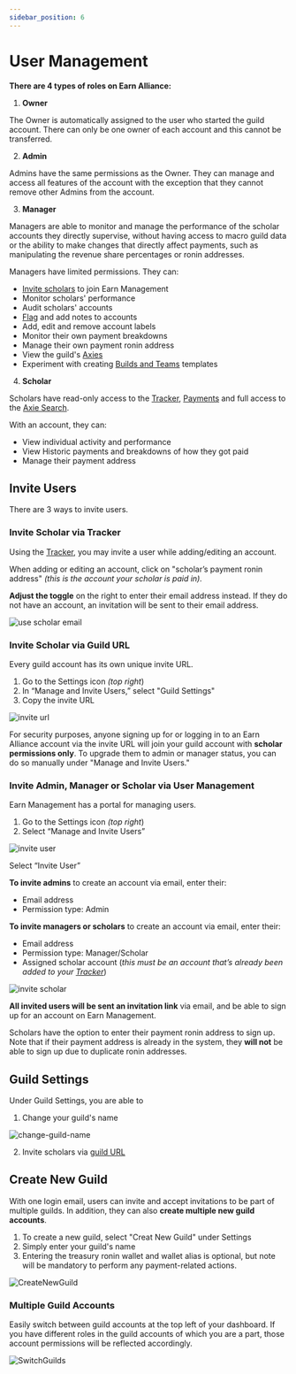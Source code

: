 ```yaml
---
sidebar_position: 6
---
```


# User Management

**There are 4 types of roles on Earn Alliance:**

1. **Owner** 

The Owner is automatically assigned to the user who started the guild account. There can only be one owner of each account and this cannot be transferred. 

2. **Admin**

Admins have the same permissions as the Owner. They can manage and access all features of the account with the exception that they cannot remove other Admins from the account. 

3. **Manager**

Managers are able to monitor and manage the performance of the scholar accounts they directly supervise, without having access to macro guild data or the ability to make changes that directly affect payments, such as manipulating the revenue share percentages or ronin addresses. 

Managers have limited permissions. They can:  
   * [Invite scholars](user-management.md#invite-users) to join Earn Management
   * Monitor scholars' performance
   * Audit scholars' accounts
   * [Flag](insights.md#flag-accounts) and add notes to accounts
   * Add, edit and remove account labels
   * Monitor their own payment breakdowns
   * Manage their own payment ronin address
   * View the guild's [Axies](axie-search.md)
   * Experiment with creating [Builds and Teams](builds-and-teams.md) templates

4. **Scholar** 

Scholars have read-only access to the [Tracker](tracker.md), [Payments](payments.md) and full access to the [Axie Search](axie-search.md). 

With an account, they can: 
   * View individual activity and performance 
   * View Historic payments and breakdowns of how they got paid
   * Manage their payment address

## Invite Users
There are 3 ways to invite users.

### Invite Scholar via Tracker

Using the [Tracker](tracker.md), you may invite a user while adding/editing an account.

When adding or editing an account, click on "scholar’s payment ronin address" _(this is the account your scholar is paid in)._

**Adjust the toggle** on the right to enter their email address instead. If they do not have an account, an invitation will be sent to their email address.

![use scholar email](01_Tracker_Use_Scholar_Email.gif)

### Invite Scholar via Guild URL

Every guild account has its own unique invite URL. 

1. Go to the Settings icon _(top right_)
2. In “Manage and Invite Users,” select "Guild Settings"
3. Copy the invite URL 

![invite url](06_InviteURL.gif)

For security purposes, anyone signing up for or logging in to an Earn Alliance account via the invite URL will join your guild account with **scholar permissions only**. To upgrade them to admin or manager status, you can do so manually under "Manage and Invite Users."



### Invite Admin, Manager or Scholar via User Management

Earn Management has a portal for managing users.

1. Go to the Settings icon _(top right_)
2. Select “Manage and Invite Users”

![invite user](06_InviteUser_Select_from_Settings.gif)

Select “Invite User”

**To invite admins** to create an account via email, enter their:

* Email address
* Permission type: Admin 

**To invite managers or scholars** to create an account via email, enter their:

* Email address
* Permission type: Manager/Scholar
* Assigned scholar account (_this must be an account that’s already been added to your [Tracker](tracker.md)_)
  
![invite scholar](06_InviteUser_Scholar.gif)

**All invited users will be sent an invitation link** via email, and be able to sign up for an account on Earn Management.

Scholars have the option to enter their payment ronin address to sign up. Note that if their payment address is already in the system, they **will not** be able to sign up due to duplicate ronin addresses.

## Guild Settings

Under Guild Settings, you are able to 

1. Change your guild's name

![change-guild-name](06_Guild-Name.gif)

2. Invite scholars via [guild URL](user-management.md#invite-scholar-via-guild-url)

## Create New Guild 

With one login email, users can invite and accept invitations to be part of multiple guilds. In addition, they can also **create multiple new guild accounts**. 

1. To create a new guild, select "Creat New Guild" under Settings
3. Simply enter your guild's name
4. Entering the treasury ronin wallet and wallet alias is optional, but note will be mandatory to perform any payment-related actions.

![CreateNewGuild](06_CreateNewGuild.gif)

### Multiple Guild Accounts 

Easily switch between guild accounts at the top left of your dashboard. If you have different roles in the guild accounts of which you are a part, those account permissions will be reflected accordingly. 

![SwitchGuilds](06_SwitchGuilds.gif)

